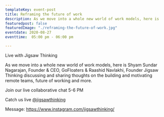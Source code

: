 ```yaml
---
templateKey: event-post
title: Reframing the future of work
description: As we move into a whole new world of work models, here is Shyam Sundar Nagarajan, Founder & CEO, GoFloaters & Raashid Navlakhi, Founder Jigsaw Thinking discussing and sharing thoughts on the building and motivating remote teams, future of working and more.
featuredpost: false
featuredImage: "./reframing-the-future-of-work.jpg"
eventdate: 2020-08-27
eventtime:  05:00 pm - 06:00 pm

---
```


<!--StartFragment-->

Live with Jigsaw Thinking

As we move into a whole new world of work models, here is Shyam Sundar Nagarajan, Founder & CEO, GoFloaters & Raashid Navlakhi, Founder Jigsaw Thinking discussing and sharing thoughts on the building and motivating remote teams, future of working and more.

Join our live collaborative chat
5-6 PM

Catch us live <a href="https://www.instagram.com/jigsawthinking/ " target="_blank" rel="nofollow">@jigsawthinking</a>

Message: <a href="https://www.instagram.com/jigsawthinking/ " target="_blank" rel="nofollow">https://www.instagram.com/jigsawthinking/ </a>

<!--EndFragment-->
